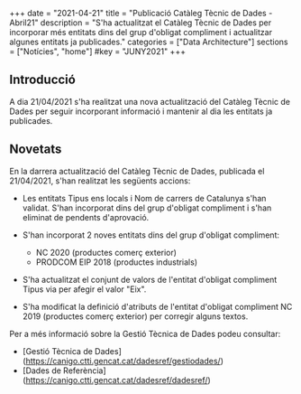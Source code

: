 +++
date        = "2021-04-21"
title       = "Publicació Catàleg Tècnic de Dades - Abril21"
description = "S'ha actualitzat el Catàleg Tècnic de Dades per incorporar més entitats dins del grup d'obligat compliment i actualitzar algunes entitats ja publicades."
categories  = ["Data Architecture"]
sections    = ["Notícies", "home"]
#key         = "JUNY2021"
+++

## Introducció

A dia 21/04/2021 s'ha realitzat una nova actualització del Catàleg Tècnic de Dades per seguir incorporant informació i mantenir al dia les entitats ja publicades.
 
## Novetats

En la darrera actualització del Catàleg Tècnic de Dades, publicada el 21/04/2021, s'han realitzat les següents accions:

- Les entitats Tipus ens locals i Nom de carrers de Catalunya s'han validat. S'han incorporat dins del grup d'obligat compliment i s'han eliminat de pendents d'aprovació.

- S'han incorporat 2 noves entitats dins del grup d'obligat compliment:
  - NC 2020 (productes comerç exterior)
  - PRODCOM EIP 2018 (productes industrials)
  
- S'ha actualitzat el conjunt de valors de l'entitat d'obligat compliment Tipus via per afegir el valor "Eix".

- S'ha modificat la definició d'atributs de l'entitat d'obligat compliment NC 2019 (productes comerç exterior) per corregir alguns textos.

Per a més informació sobre la Gestió Tècnica de Dades podeu consultar:

* [Gestió Tècnica de Dades] (https://canigo.ctti.gencat.cat/dadesref/gestiodades/)
* [Dades de Referència] (https://canigo.ctti.gencat.cat/dadesref/dadesref/)

